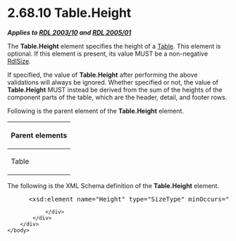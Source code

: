 <html dir="LTR" xmlns:mshelp="http://msdn.microsoft.com/mshelp" xmlns:ddue="http://ddue.schemas.microsoft.com/authoring/2003/5" xmlns:xlink="http://www.w3.org/1999/xlink" xmlns:tool="http://www.microsoft.com/tooltip">
    <head>
        <meta http-equiv="Content-Type" content="text/html; CHARSET=utf-8"></meta>
        <meta name="save" content="history"></meta>
        <title>2.68.10 Table.Height</title>
        <xml>
            <mshelp:toctitle title="2.68.10 Table.Height"></mshelp:toctitle>
            <mshelp:rltitle title="[MS-RDL]: Table.Height"></mshelp:rltitle>
            <mshelp:keyword index="A" term="0c126014-9008-4b16-ade4-5d7e3094dac9"></mshelp:keyword>
            <mshelp:attr name="DCSext.ContentType" value="open specification"></mshelp:attr>
            <mshelp:attr name="AssetID" value="0c126014-9008-4b16-ade4-5d7e3094dac9"></mshelp:attr>
            <mshelp:attr name="TopicType" value="kbRef"></mshelp:attr>
            <mshelp:attr name="DCSext.Title" value="[MS-RDL]: Table.Height" />
        </xml>
    </head>
    <body>
        <div id="header">
            <h1 class="heading">2.68.10 Table.Height</h1>
        </div>
        <div id="mainSection">
            <div id="mainBody">
                <div id="allHistory" class="saveHistory"></div>
                <div id="sectionSection0" class="section" name="collapseableSection">
                    

<p><b><i>Applies to </i></b><a href="a7e2ad00-07c8-4f6d-80ab-3ad55df7b233.html"><b><i>RDL 2003/10</i></b></a><b>
<i>and </i></b><a href="3ebe2912-4958-4832-b391-cad1f5e13338.html"><b><i>RDL 2005/01</i></b></a></p>

<p>The <b>Table.Height</b> element specifies the height of a <a href="660db744-699e-4ca3-a2d6-a5cab4bcf9b0.html">Table</a>. This element is
optional. If this element is present, its value MUST be a non-negative <a href="b40c092e-4fe5-4f7b-a0bf-c98df1361c90.html">RdlSize</a>.</p>

<p>If specified, the value of <b>Table.Height</b> after
performing the above validations will always be ignored. Whether specified or
not, the value of <b>Table.Height</b> MUST instead be derived from the sum of
the heights of the component parts of the table, which are the header, detail,
and footer rows.</p>

<p>Following is the parent element of the <b>Table.Height</b>
element.</p>

<table>
 <thead>
  <tr>
   <th>
   <p>Parent elements</p>
   </th>
  </tr>
 </thead>
 <tr>
  <td>
  <p>Table</p>
  </td>
 </tr>
</table>

<p>The following is the XML Schema definition of the <b>Table.Height</b>
element.</p>

<dl>
<dd>
<div><pre> &lt;xsd:element name=&quot;Height&quot; type=&quot;SizeType&quot; minOccurs=&quot;0&quot; /&gt;
</pre></div>
</dd></dl>


                </div>
            </div>
        </div>
    </body>
</html>